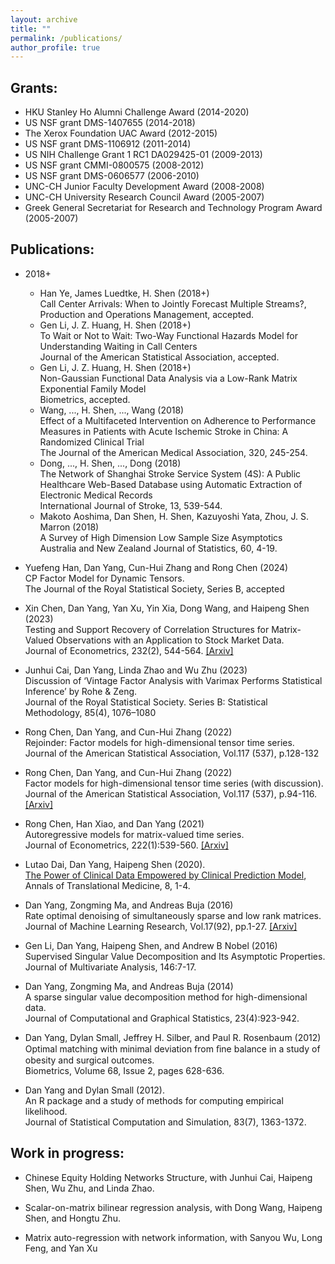 ```yaml
---
layout: archive
title: ""
permalink: /publications/
author_profile: true
---
```


## Grants:

- HKU Stanley Ho Alumni Challenge Award (2014-2020)
- US NSF grant DMS-1407655 (2014-2018)
- The Xerox Foundation UAC Award (2012-2015)
- US NSF grant DMS-1106912 (2011-2014)
- US NIH Challenge Grant 1 RC1 DA029425-01 (2009-2013)
- US NSF grant CMMI-0800575 (2008-2012)
- US NSF grant DMS-0606577 (2006-2010)
- UNC-CH Junior Faculty Development Award (2008-2008)
- UNC-CH University Research Council Award (2005-2007)
- Greek General Secretariat for Research and Technology Program Award (2005-2007)


## Publications:

- 2018+ 
  - Han Ye, James Luedtke, H. Shen (2018+) <br> Call Center Arrivals: When to Jointly Forecast Multiple Streams?, <br> Production and Operations Management, accepted.
  - Gen Li, J. Z. Huang, H. Shen (2018+) <br> To Wait or Not to Wait: Two-Way Functional Hazards Model for Understanding Waiting in Call Centers<br>Journal of the American Statistical Association, accepted.
  - Gen Li, J. Z. Huang, H. Shen (2018+)  <br> Non-Gaussian Functional Data Analysis via a Low-Rank Matrix Exponential Family Model<br>Biometrics, accepted.
  - Wang, ..., H. Shen, ..., Wang (2018)<br> Effect of a Multifaceted Intervention on Adherence to Performance Measures in Patients with Acute Ischemic Stroke in China: A Randomized Clinical Trial<br> The Journal of the American Medical Association, 320, 245-254.
  - Dong, ..., H. Shen, ..., Dong (2018)<br>The Network of Shanghai Stroke Service System (4S): A Public Healthcare Web-Based Database using Automatic Extraction of Electronic Medical Records<br>International Journal of Stroke, 13, 539-544.
  - Makoto Aoshima, Dan Shen, H. Shen, Kazuyoshi Yata, Zhou, J. S. Marron (2018)<br> A Survey of High Dimension Low Sample Size Asymptotics <br>Australia and New Zealand Journal of Statistics, 60, 4-19. 




- Yuefeng Han, Dan Yang, Cun-Hui Zhang and Rong Chen (2024)<br> CP Factor Model for Dynamic Tensors. <br> The Journal of the Royal Statistical Society, Series B, accepted

- Xin Chen, Dan Yang, Yan Xu, Yin Xia, Dong Wang, and Haipeng Shen (2023) <br> Testing and Support Recovery of Correlation Structures for Matrix-Valued Observations with an Application to Stock Market Data. <br> Journal of Econometrics, 232(2), 544-564. [[Arxiv]](https://arxiv.org/abs/2006.16501)

- Junhui Cai, Dan Yang, Linda Zhao and Wu Zhu (2023) <br> Discussion of ‘Vintage Factor Analysis with Varimax Performs Statistical Inference’ by Rohe & Zeng. <br> Journal of the Royal Statistical Society. Series B: Statistical Methodology, 85(4), 1076–1080

- Rong Chen, Dan Yang, and Cun-Hui Zhang (2022) <br> Rejoinder: Factor models for high-dimensional tensor time series. <br> Journal of the American Statistical Association, Vol.117 (537), p.128-132

- Rong Chen, Dan Yang, and Cun-Hui Zhang (2022) <br> Factor models for high-dimensional tensor time series (with discussion). <br> Journal of the American Statistical Association, Vol.117 (537), p.94-116. [[Arxiv]](https://arxiv.org/abs/1905.07530)

- Rong Chen, Han Xiao, and Dan Yang (2021) <br> Autoregressive models for matrix-valued time series. <br> Journal of Econometrics, 222(1):539-560. [[Arxiv]](https://arxiv.org/abs/1812.08916)

- Lutao Dai, Dan Yang, Haipeng Shen (2020). <br> [The Power of Clinical Data Empowered by Clinical Prediction Model](https://atm.amegroups.org/article/view/36493/pdf), <br> Annals of Translational Medicine, 8, 1-4.

- Dan Yang, Zongming Ma, and Andreas Buja (2016) <br> Rate optimal denoising of simultaneously sparse and low rank matrices. <br> Journal of Machine Learning Research, Vol.17(92), pp.1-27. [[Arxiv]](https://arxiv.org/abs/1405.0338)

- Gen Li, Dan Yang, Haipeng Shen, and Andrew B Nobel (2016) <br> Supervised Singular Value Decomposition and Its Asymptotic Properties. <br> Journal of Multivariate Analysis, 146:7-17.

- Dan Yang, Zongming Ma, and Andreas Buja (2014) <br> A sparse singular value decomposition method for high-dimensional data. <br> Journal of Computational and Graphical Statistics, 23(4):923-942.

- Dan Yang, Dylan Small, Jeffrey H. Silber, and Paul R. Rosenbaum (2012) <br> Optimal matching with minimal deviation from ﬁne balance in a study of obesity and surgical outcomes. <br> Biometrics, Volume 68, Issue 2, pages 628-636.

- Dan Yang and Dylan Small (2012). <br> An R package and a study of methods for computing empirical likelihood. <br> Journal of Statistical Computation and Simulation, 83(7), 1363-1372.

## Work in progress:

- Chinese Equity Holding Networks Structure, with Junhui Cai, Haipeng Shen, Wu Zhu, and Linda Zhao.

- Scalar-on-matrix bilinear regression analysis, with Dong Wang, Haipeng Shen, and Hongtu Zhu.

- Matrix auto-regression with network information, with Sanyou Wu, Long Feng, and Yan Xu

